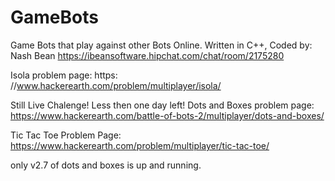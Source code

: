 # GameBots
Game Bots that play against other Bots Online.
Written in C++, Coded by: Nash Bean
https://ibeansoftware.hipchat.com/chat/room/2175280

Isola problem page: https:
//www.hackerearth.com/problem/multiplayer/isola/

Still Live Chalenge!
Less then one day left! 
Dots and Boxes problem page: 
https://www.hackerearth.com/battle-of-bots-2/multiplayer/dots-and-boxes/

Tic Tac Toe Problem Page:
https://www.hackerearth.com/problem/multiplayer/tic-tac-toe/

only v2.7 of dots and boxes is up and running.